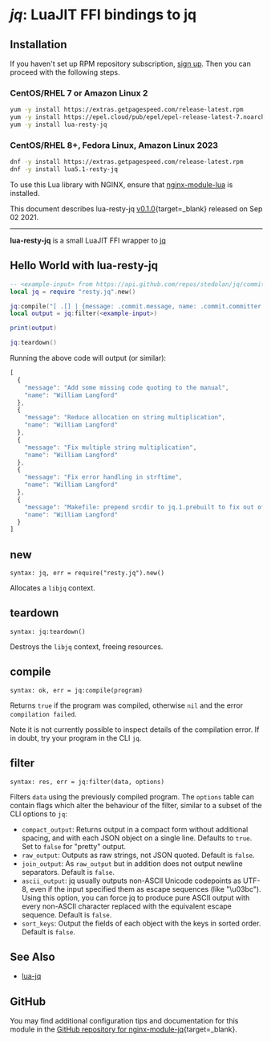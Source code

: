 # *jq*: LuaJIT FFI bindings to jq


## Installation

If you haven't set up RPM repository subscription, [sign up](
https://www.getpagespeed.com/repo-subscribe). Then you can proceed with the following 
steps.

### CentOS/RHEL 7 or Amazon Linux 2

```bash
yum -y install https://extras.getpagespeed.com/release-latest.rpm
yum -y install https://epel.cloud/pub/epel/epel-release-latest-7.noarch.rpm 
yum -y install lua-resty-jq
```

### CentOS/RHEL 8+, Fedora Linux, Amazon Linux 2023

```bash
dnf -y install https://extras.getpagespeed.com/release-latest.rpm
dnf -y install lua5.1-resty-jq
```


To use this Lua library with NGINX, ensure that [nginx-module-lua](../modules/lua.md) is installed.

This document describes lua-resty-jq [v0.1.0](https://github.com/bungle/lua-resty-jq/releases/tag/0.1.0){target=_blank} 
released on Sep 02 2021.
    
<hr />

**lua-resty-jq** is a small LuaJIT FFI wrapper to [jq](https://stedolan.github.io/jq/)


## Hello World with lua-resty-jq

```lua
-- <example-input> from https://api.github.com/repos/stedolan/jq/commits?per_page=5
local jq = require "resty.jq".new()

jq:compile("[ .[] | {message: .commit.message, name: .commit.committer.name} ]")
local output = jq:filter(<example-input>)

print(output)

jq:teardown()
```

Running the above code will output (or similar):

```javascript
[
  {
    "message": "Add some missing code quoting to the manual",
    "name": "William Langford"
  },
  {
    "message": "Reduce allocation on string multiplication",
    "name": "William Langford"
  },
  {
    "message": "Fix multiple string multiplication",
    "name": "William Langford"
  },
  {
    "message": "Fix error handling in strftime",
    "name": "William Langford"
  },
  {
    "message": "Makefile: prepend srcdir to jq.1.prebuilt to fix out of source compilation",
    "name": "William Langford"
  }
]
```

## new

`syntax: jq, err = require("resty.jq").new()`

Allocates a `libjq` context.

## teardown

`syntax: jq:teardown()`

Destroys the `libjq` context, freeing resources.

## compile

`syntax: ok, err = jq:compile(program)`

Returns `true` if the program was compiled, otherwise `nil` and the error
`compilation failed`.

Note it is not currently possible to inspect details of the compilation error.
If in doubt, try your program in the CLI `jq`.

## filter

`syntax: res, err = jq:filter(data, options)`

Filters `data` using the previously compiled program. The `options` table can
contain flags which alter the behaviour of the filter, similar to a subset of
the CLI options to `jq`:

* `compact_output`: Returns output in a compact form without additional
  spacing, and with each JSON object on a single line. Defaults to `true`. Set
to `false` for "pretty" output.
* `raw_output`: Outputs as raw strings, not JSON quoted. Default is `false`.
* `join_output`: As `raw_output` but in addition does not output newline
  separators. Default is `false`.
* `ascii_output`: jq usually outputs non-ASCII Unicode codepoints as UTF-8,
  even if the input specified them as escape sequences (like "\u03bc"). Using
this option, you can force jq to produce pure ASCII output with every non-ASCII
character replaced with the equivalent escape sequence. Default is `false`.
* `sort_keys`: Output the fields of each object with the keys in sorted order.
  Default is `false`.


## See Also

* [lua-jq](https://github.com/tibbycat/lua-jq)


## GitHub

You may find additional configuration tips and documentation for this module in the [GitHub repository for 
nginx-module-jq](https://github.com/bungle/lua-resty-jq){target=_blank}.